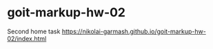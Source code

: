 # goit-markup-hw-02
Second home task
https://nikolai-garmash.github.io/goit-markup-hw-02/index.html
